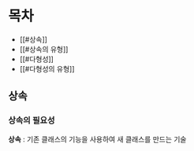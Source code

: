 
# 목차
- [[#상속]]
- [[#상속의 유형]]
- [[#다형성]]
- [[#다형성의 유형]]

## 상속
### 상속의 필요성
**상속** : 기존 클래스의 기능을 사용하여 새 클래스를 만드는 기술

